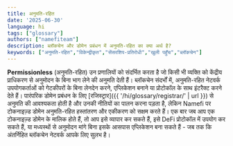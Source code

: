 ```yaml
---
title: अनुमति-रहित
date: '2025-06-30'
language: hi
tags: ["glossary"]
authors: ["namefiteam"]
description: ब्लॉकचेन और डोमेन प्रबंधन में अनुमति-रहित का क्या अर्थ है?
keywords: ["अनुमति-रहित","विकेन्द्रीकृत","सेंसरशिप-प्रतिरोधी","खुली पहुँच","ब्लॉकचेन"]
---
```



**Permissionless** (अनुमति-रहित) उन प्रणालियों को संदर्भित करता है जो किसी भी व्यक्ति को केंद्रीय प्राधिकरण से अनुमोदन के बिना भाग लेने की अनुमति देती हैं। ब्लॉकचेन संदर्भों में, अनुमति-रहित नेटवर्क उपयोगकर्ताओं को गेटकीपरों के बिना लेनदेन करने, एप्लिकेशन बनाने या प्रोटोकॉल के साथ इंटरैक्ट करने देते हैं। पारंपरिक डोमेन प्रबंधन के लिए [रजिस्ट्रार]({{ '/hi/glossary/registrar/' | url }}) से अनुमति की आवश्यकता होती है और उनकी नीतियों का पालन करना पड़ता है, लेकिन Namefi पर टोकनाइज़्ड डोमेन अनुमति-रहित हस्तांतरण और एकीकरण को सक्षम करते हैं। एक बार जब आप एक टोकनाइज़्ड डोमेन के मालिक होते हैं, तो आप इसे व्यापार कर सकते हैं, इसे DeFi प्रोटोकॉल में उपयोग कर सकते हैं, या मध्यस्थों से अनुमोदन मांगे बिना इसके आसपास एप्लिकेशन बना सकते हैं - जब तक कि अंतर्निहित ब्लॉकचेन नेटवर्क आपके लिए सुलभ है।